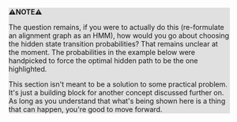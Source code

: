 <div style="margin:2em; background-color: #e0e0e0;">

<strong>⚠️NOTE️️️⚠️</strong>

The question remains, if you were to actually do this (re-formulate an alignment graph as an HMM), how would you go about choosing the hidden state transition probabilities? That remains unclear at the moment. The probabilities in the example below were handpicked to force the optimal hidden path to be the one highlighted.

This section isn't meant to be a solution to some practical problem. It's just a building block for another concept discussed further on. As long as you understand that what's being shown here is a thing that can happen, you're good to move forward.
</div>

